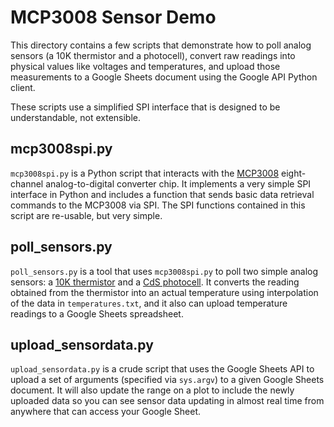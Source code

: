 MCP3008 Sensor Demo
================================================================================

This directory contains a few scripts that demonstrate how to poll analog
sensors (a 10K thermistor and a photocell), convert raw readings into physical
values like voltages and temperatures, and upload those measurements to a
Google Sheets document using the Google API Python client.

These scripts use a simplified SPI interface that is designed to be
understandable, not extensible.

mcp3008spi.py
--------------------------------------------------------------------------------
`mcp3008spi.py` is a Python script that interacts with the [MCP3008][]
eight-channel analog-to-digital converter chip.  It implements a very simple SPI
interface in Python and includes a function that sends basic data retrieval
commands to the MCP3008 via SPI.  The SPI functions contained in this script
are re-usable, but very simple.

poll\_sensors.py
--------------------------------------------------------------------------------
`poll_sensors.py` is a tool that uses `mcp3008spi.py` to poll two simple analog
sensors: a [10K thermistor][] and a [CdS photocell][].  It converts the reading
obtained from the thermistor into an actual temperature using interpolation of
the data in `temperatures.txt`, and it also can upload temperature readings to
a Google Sheets spreadsheet.

upload\_sensordata.py
--------------------------------------------------------------------------------
`upload_sensordata.py` is a crude script that uses the Google Sheets API to
upload a set of arguments (specified via `sys.argv`) to a given Google Sheets
document.  It will also update the range on a plot to include the newly uploaded
data so you can see sensor data updating in almost real time from anywhere that
can access your Google Sheet.

[MCP3008]: https://www.adafruit.com/product/856
[10K thermistor]: https://www.adafruit.com/products/372
[CdS photocell]: https://www.adafruit.com/products/161
